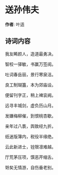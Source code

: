 # 送孙伟夫

**作者**: 叶适

## 诗词内容

我友睎颜人，造道最勇决。

智校一驿敏，书赢万签阅。

吐词春岳丽，景行寒泉洁。

良工制瑚簋，本为郊庙设。

便留刊字正，稍上裨衮阙。

远寻丰城剑，虚负历山月。

发嫌梅柳催，到恨桃杏歇。

亲年过八袠，舆致经九折。

纸迷版簿内，税役半缘绝。

云此新进士，铨限凛难越。

厅荒茅压项，馔恶芹缩舌。

哿矣无情游，自伤垂老别。

